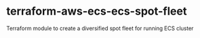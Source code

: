 # terraform-aws-ecs-ecs-spot-fleet
Terraform module to create a diversified spot fleet for running ECS cluster
